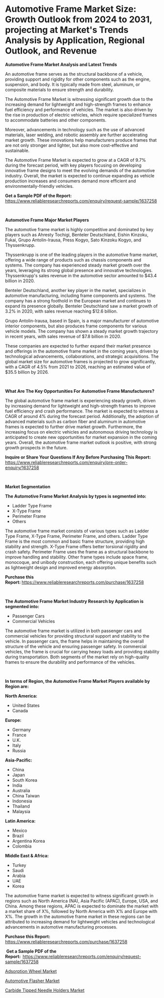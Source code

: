<p><h1>Automotive Frame Market Size: Growth Outlook from 2024 to 2031, projecting at Market's Trends Analysis by Application, Regional Outlook, and Revenue</h1></p><p><strong>Automotive Frame Market Analysis and Latest Trends</strong></p>
<p><p>An automotive frame serves as the structural backbone of a vehicle, providing support and rigidity for other components such as the engine, suspension, and body. It is typically made from steel, aluminum, or composite materials to ensure strength and durability.</p><p>The Automotive Frame Market is witnessing significant growth due to the increasing demand for lightweight and high-strength frames to enhance fuel efficiency and performance of vehicles. The market is also driven by the rise in production of electric vehicles, which require specialized frames to accommodate batteries and other components.</p><p>Moreover, advancements in technology such as the use of advanced materials, laser welding, and robotic assembly are further accelerating market growth. These innovations help manufacturers produce frames that are not only stronger and lighter, but also more cost-effective and sustainable.</p><p>The Automotive Frame Market is expected to grow at a CAGR of 9.7% during the forecast period, with key players focusing on developing innovative frame designs to meet the evolving demands of the automotive industry. Overall, the market is expected to continue expanding as vehicle production increases and consumers demand more efficient and environmentally-friendly vehicles.</p></p>
<p><strong>Get a Sample PDF of the Report:&nbsp;</strong> <a href="https://www.reliableresearchreports.com/enquiry/request-sample/1637258">https://www.reliableresearchreports.com/enquiry/request-sample/1637258</a></p>
<p>&nbsp;</p>
<p><strong>Automotive Frame Major Market Players</strong></p>
<p><p>The automotive frame market is highly competitive and dominated by key players such as Ahresty Tochigi, Benteler Deutschland, Eishin Kinzoku, Fukai, Grupo Antolin-Irausa, Press Kogyo, Sato Kinzoku Kogyo, and Thyssenkrupp.</p><p>Thyssenkrupp is one of the leading players in the automotive frame market, offering a wide range of products such as chassis components and systems. The company has experienced steady market growth over the years, leveraging its strong global presence and innovative technologies. Thyssenkrupp's sales revenue in the automotive sector amounted to $43.4 billion in 2020.</p><p>Benteler Deutschland, another key player in the market, specializes in automotive manufacturing, including frame components and systems. The company has a strong foothold in the European market and continues to expand its presence globally. Benteler Deutschland saw a market growth of 3.2% in 2020, with sales revenue reaching $12.6 billion.</p><p>Grupo Antolin-Irausa, based in Spain, is a major manufacturer of automotive interior components, but also produces frame components for various vehicle models. The company has shown a steady market growth trajectory in recent years, with sales revenue of $7.8 billion in 2020.</p><p>These companies are expected to further expand their market presence and offerings in the automotive frame market in the coming years, driven by technological advancements, collaborations, and strategic acquisitions. The global market size for automotive frames is projected to grow significantly, with a CAGR of 4.5% from 2021 to 2026, reaching an estimated value of $35.5 billion by 2026.</p></p>
<p>&nbsp;</p>
<p><strong>What Are The Key Opportunities For Automotive Frame Manufacturers?</strong></p>
<p><p>The global automotive frame market is experiencing steady growth, driven by increasing demand for lightweight and high-strength frames to improve fuel efficiency and crash performance. The market is expected to witness a CAGR of around 4% during the forecast period. Additionally, the adoption of advanced materials such as carbon fiber and aluminum in automotive frames is expected to further drive market growth. Furthermore, the increasing focus on electric vehicles and autonomous driving technology is anticipated to create new opportunities for market expansion in the coming years. Overall, the automotive frame market outlook is positive, with strong growth prospects in the future.</p></p>
<p><strong>Inquire or Share Your Questions If Any Before Purchasing This Report:</strong> <a href="https://www.reliableresearchreports.com/enquiry/pre-order-enquiry/1637258">https://www.reliableresearchreports.com/enquiry/pre-order-enquiry/1637258</a></p>
<p>&nbsp;</p>
<p><strong>Market Segmentation</strong></p>
<p><strong>The Automotive Frame Market Analysis by types is segmented into:</strong></p>
<p><ul><li>Ladder Type Frame</li><li>X-Type Frame</li><li>Perimeter Frame</li><li>Others</li></ul></p>
<p><p>The automotive frame market consists of various types such as Ladder Type Frame, X-Type Frame, Perimeter Frame, and others. Ladder Type Frame is the most common and basic frame structure, providing high stability and strength. X-Type Frame offers better torsional rigidity and crash safety. Perimeter Frame uses the frame as a structural backbone to improve handling and stability. Other frame types include space frame, monocoque, and unibody construction, each offering unique benefits such as lightweight design and improved energy absorption.</p></p>
<p><strong>Purchase this Report:&nbsp;</strong><a href="https://www.reliableresearchreports.com/purchase/1637258">https://www.reliableresearchreports.com/purchase/1637258</a></p>
<p>&nbsp;</p>
<p><strong>The Automotive Frame Market Industry Research by Application is segmented into:</strong></p>
<p><ul><li>Passenger Cars</li><li>Commercial Vehicles</li></ul></p>
<p><p>The automotive frame market is utilized in both passenger cars and commercial vehicles for providing structural support and stability to the vehicle. In passenger cars, the frame helps in maintaining the overall structure of the vehicle and ensuring passenger safety. In commercial vehicles, the frame is crucial for carrying heavy loads and providing stability during transportation. Both segments of the market rely on high-quality frames to ensure the durability and performance of the vehicles.</p></p>
<p>&nbsp;</p>
<p><strong>In terms of Region, the Automotive Frame Market Players available by Region are:</strong></p>
<p>
    <p> <strong> North America: </strong>
        <ul>
            <li>United States</li>
            <li>Canada</li>
        </ul>
        </p> 
    <p> <strong> Europe: </strong>
        <ul>
            <li>Germany</li>
            <li>France</li>
            <li>U.K.</li>
            <li>Italy</li>
            <li>Russia</li>
        </ul>
        </p> 
    <p> <strong> Asia-Pacific: </strong>
        <ul>
            <li>China</li>
            <li>Japan</li>
            <li>South Korea</li>
            <li>India</li>
            <li>Australia</li>
            <li>China Taiwan</li>
            <li>Indonesia</li>
            <li>Thailand</li>
            <li>Malaysia</li>
        </ul>
        </p> 
    <p> <strong> Latin America: </strong>
        <ul>
            <li>Mexico</li>
            <li>Brazil</li>
            <li>Argentina Korea</li>
            <li>Colombia</li>
        </ul>
        </p> 
    <p> <strong> Middle East & Africa: </strong>
        <ul>
            <li>Turkey</li>
            <li>Saudi</li>
            <li>Arabia</li>
            <li>UAE</li>
            <li>Korea</li>
        </ul>
    </p>
    </p>
<p><p>The automotive frame market is expected to witness significant growth in regions such as North America (NA), Asia Pacific (APAC), Europe, USA, and China. Among these regions, APAC is expected to dominate the market with a market share of X%, followed by North America with X% and Europe with X%. The growth in the automotive frame market in these regions can be attributed to increasing demand for lightweight vehicles and technological advancements in automotive manufacturing processes.</p></p>
<p><strong>Purchase this Report: </strong><a href="https://www.reliableresearchreports.com/purchase/1637258">https://www.reliableresearchreports.com/purchase/1637258</a></p>
<p>&nbsp;<strong>Get a Sample PDF of the Report:&nbsp;&nbsp;</strong><a href="https://www.reliableresearchreports.com/enquiry/request-sample/1637258">https://www.reliableresearchreports.com/enquiry/request-sample/1637258</a></p>
<p><strong></strong></p>
<p><p><a href="https://view.publitas.com/reportprime-1/adsorption-wheel-market-size-share-trends-analysis-report-by-application-regional-outlook-competitive-strategies-and-segment-forecasts-2023-2030/">Adsorption Wheel Market</a></p><p><a href="https://github.com/Alonsoolds3wq1d81czn8rbol/Market-Research-Report-List-1/blob/main/automotive-flasher-market.md">Automotive Flasher Market</a></p><p><a href="https://view.publitas.com/reportprime-1/decoding-the-carbide-tipped-needle-holders-market-a-deep-dive-into-the-latest-market-trends-market-segmentation-and-competitive-analysis/">Carbide Tipped Needle Holders Market</a></p></p>